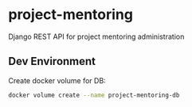 # project-mentoring

Django REST API for project mentoring administration

## Dev Environment

Create docker volume for DB:

```bash
docker volume create --name project-mentoring-db
```

